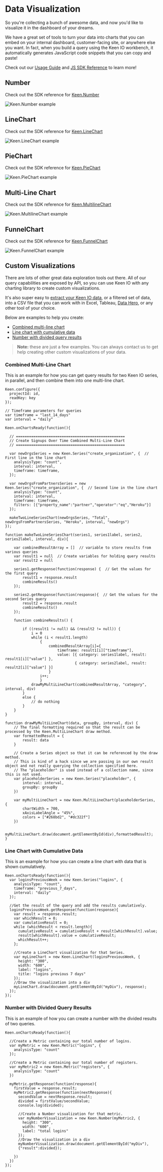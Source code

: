 # Data Visualization

So you're collecting a bunch of awesome data, and now you'd like to visualize it in the dashboard of your dreams.

We have a great set of tools to turn your data into charts that you can embed on your internal dashboard, customer-facing site, or anywhere else you want. In fact, when you build a query using the Keen IO workbench, it automatically generates JavaScript code snippets that you can copy and paste!

Check out our [Usage Guide](https://github.com/keenlabs/keen-js/blob/2.1.2/README.md) and [JS SDK Reference](https://github.com/keenlabs/keen-js/tree/2.1.2/docs/reference) to learn more!


## Number

Check out the SDK reference for [Keen.Number](https://github.com/keenlabs/keen-js/tree/2.1.2/docs/reference#keennumber)

![Keen.Number example](http://d26b395fwzu5fz.cloudfront.net/images/v2/metric_example.png)


## LineChart

Check out the SDK reference for [Keen.LineChart](https://github.com/keenlabs/keen-js/tree/2.1.2/docs/reference#keenlinechart)

![Keen.LineChart example](http://d26b395fwzu5fz.cloudfront.net/images/v2/series_example.png)


## PieChart

Check out the SDK reference for [Keen.PieChart](https://github.com/keenlabs/keen-js/tree/2.1.2/docs/reference#keenpiechart)

![Keen.PieChart example](http://d26b395fwzu5fz.cloudfront.net/images/v2/pie_example.png)


## Multi-Line Chart

Check out the SDK reference for [Keen.MultilineChart](https://github.com/keenlabs/keen-js/tree/2.1.2/docs/reference#keenmultilinechart)

![Keen.MultilineChart example](http://d26b395fwzu5fz.cloudfront.net/images/v2/multiline_example.png)


## FunnelChart

Check out the SDK reference for [Keen.FunnelChart](https://github.com/keenlabs/keen-js/tree/2.1.2/docs/reference#keenfunnelchart-query---options--)

![Keen.FunnelChart example](http://d26b395fwzu5fz.cloudfront.net/images/v2/funnel_example.png)


## Custom Visualizations

There are lots of other great data exploration tools out there. All of our query capabilities are exposed by API, so you can use Keen IO with any charting library to create custom visualizations.

It's also super easy to [extract your Keen IO data](https://keen.io/docs/data-analysis/extractions/#extraction-to-file), or a filtered set of data, into a CSV file that you can work with in Excel, Tableau, [Data Hero](https://datahero.com/blog/2013/10/24/analyzing-keen-io-events-in-datahero/), or any other tool of your choice.

Below are examples to help you create:

* [Combined multi-line chart](#combined-multi-line-chart)
* [Line chart with cumulative data](#line-chart-with-cumulative-data)
* [Number with divided query results](#number-with-divided-query-results)

> **Note:** these are just a few examples. You can always contact us to get help creating other custom visualizations of your data.


### Combined Multi-Line Chart

This is an example for how you can get query results for two Keen IO series, in parallel, and then combine them into one multi-line chart.

```
Keen.configure({
  projectId: id,
  readKey: key
});

// Timeframe parameters for queries
var timeframe = "last_14_days"
var interval = "daily"

Keen.onChartsReady(function(){

  // ==================================================
  // Create Signups Over Time Combined Multi-Line Chart
  // ==================================================

  var newOrgsSeries = new Keen.Series("create_organization", {  // First line in the line chart
    analysisType: "count",
    interval: interval,
    timeframe: timeframe,
  });

  var newOrgsFromPartnersSeries = new Keen.Series("create_organization", {  // Second line in the line chart
    analysisType: "count",
    interval: interval,
    timeframe: timeframe,
    filters: [{"property_name":"partner","operator":"eq","Heroku"}]
  });

  makeTwoLineSeriesChart(newOrgsSeries, "Total", newOrgsFromPartnersSeries, "Heroku", interval, "newOrgs")
});

function makeTwoLineSeriesChart(series1, series1label, series2, series2label, interval, div){

    var combinedResultArray = []  // variable to store results from various queries
    var result1 = null  // Create variables for holding query results
    var result2 = null

    series1.getResponse(function(response) {  // Get the values for the first query
        result1 = response.result
        combineResults()
    });

    series2.getResponse(function(response){  // Get the values for the second Series query
        result2 = response.result
        combineResults()
    });

    function combineResults() {

        if ((result1 != null) && (result2 != null)) {
            i = 0
            while (i < result1.length)
                {
                    combinedResultArray[i]={
                        timeframe: result1[i]["timeframe"],
                        value: [{ category: series1label, result: result1[i]["value"] },
                                { category: series2label, result: result2[i]["value"] }]
                    }
                i++;
                }
            drawMyMultiLineChart(combinedResultArray, "category", interval, div)
        }
        else {
            // do nothing
        }
    }
}

function drawMyMultiLineChart(data, groupBy, interval, div) {
    // The final formatting required so that the result can be processed by the Keen.MultiLineChart draw method.
    var formattedResult = {
        result: data
    }

    // Create a Series object so that it can be referenced by the draw method.
    // This is kind of a hack since we are passing in our own result object and not really querying the collection specified here.
    // The "placeholder" is used instead of a collection name, since this is not used.
    var placeholderSeries = new Keen.Series("placeholder", {
        interval: interval,
        groupBy: groupBy
    })

    var myMultiLineChart = new Keen.MultiLineChart(placeholderSeries, {
        chartWidth = 700,
        xAxisLabelAngle = "45%",
        colors = ["#268bd2", "#dc322f"]
    })

    myMultiLineChart.draw(document.getElementById(div),formattedResult);
}
```


### Line Chart with Cumulative Data

This is an example for how you can create a line chart with data that is shown cumulatively.

```
Keen.onChartsReady(function(){
  var loginsPreviousWeek = new Keen.Series("logins", {
    analysisType: "count",
    timeframe: "previous_7_days",
    interval: "daily"
  });

  //Get the result of the query and add the results cumulatively.
  loginsPreviousWeek.getResponse(function(response){
    var result = response.result;
    var whichResult = 0;
    var cumulativeResult = 0;
    while (whichResult < result.length){
      cumulativeResult = cumulativeResult + result[whichResult].value;
      result[whichResult].value = cumulativeResult;
      whichResult++;
    };

    //Create a LineChart visualization for that Series.
    var myLineChart = new Keen.LineChart(loginsPreviousWeek, {
      height: "300",
      width: "600",
      label: "logins",
      title: "logins previous 7 days"
    });
    //Draw the visualization into a div
    myLineChart.draw(document.getElementById("myDiv"), response);
  });
});
```


### Number with Divided Query Results

This is an example of how you can create a number with the divided results of two queries.

```
Keen.onChartsReady(function(){

  //Create a Metric containing our total number of logins.
  var myMetric = new Keen.Metric("logins", {
    analysisType: "count"
  });

  //Create a Metric containing our total number of registers.
  var myMetric2 = new Keen.Metric("registers", {
    analysisType: "count"
  })

  myMetric.getResponse(function(response){
    firstValue = response.result;
    myMetric2.getResponse(function(nextResponse){
      secondValue = nextResponse.result;
      divided = firstValue/secondValue;
      console.log(divided);

      //Create a Number visualization for that metric.
      var myNumberVisualization = new Keen.Number(myMetric2, {
        height: "300",
        width: "600",
        label: "total logins"
      });
      //Draw the visualization in a div
      myNumberVisualization.draw(document.getElementById("myDiv"),
      {"result":divided});

    })
  })
});
```